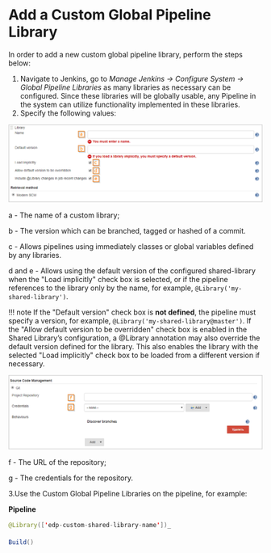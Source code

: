 # Add a Custom Global Pipeline Library

In order to add a new custom global pipeline library, perform the steps below:

1. Navigate to Jenkins, go to *Manage Jenkins -> Configure System -> Global Pipeline Libraries* as many libraries as necessary can be configured.
Since these libraries will be globally usable, any Pipeline in the system can utilize functionality implemented in these libraries.
2. Specify the following values:

  ![add_custom_lib](../assets/user-guide/add_custom_lib.png)

  a - The name of a custom library;

  b - The version which can be branched, tagged or hashed of a commit.

  c - Allows pipelines using immediately classes or global variables defined by any libraries.

  d and e - Allows using the default version of the configured shared-library when the "Load implicitly" check box is selected, or if the pipeline references to the library only by the name, for example, `@Library('my-shared-library')`.

  !!! note
      If the "Default version" check box is **not defined**, the pipeline must specify a version, for example, `@Library('my-shared-library@master')`. If the "Allow default version to be overridden" check box is enabled in the Shared Library’s configuration, a @Library annotation may also override the default version defined for the library. This also enables the library with the selected "Load implicitly" check box to be loaded from a different version if necessary.

  ![add_custom_lib2](../assets/user-guide/add_custom_lib2.png)

  f - The URL of the repository;

  g - The credentials for the repository.

3.Use the Custom Global Pipeline Libraries on the pipeline, for example:

**Pipeline**

```java
@Library(['edp-custom-shared-library-name'])_

Build()
```
